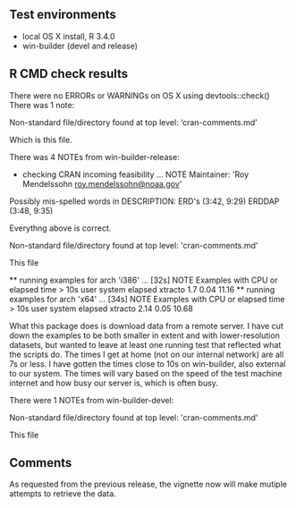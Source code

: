 ## Test environments
* local OS X install, R 3.4.0
* win-builder (devel and release)

## R CMD check results
There were no ERRORs or WARNINGs on OS X using devtools::check()
There was 1 note:

Non-standard file/directory found at top level:
  ‘cran-comments.md’

Which is this file. 


There was 4 NOTEs from win-builder-release:

* checking CRAN incoming feasibility ... NOTE
Maintainer: 'Roy Mendelssohn <roy.mendelssohn@noaa.gov>'


Possibly mis-spelled words in DESCRIPTION:
  ERD's (3:42, 9:29)
  ERDDAP (3:48, 9:35)

Everythng above is correct.

Non-standard file/directory found at top level:
  'cran-comments.md'

This file

** running examples for arch 'i386' ... [32s] NOTE
Examples with CPU or elapsed time > 10s
        user system elapsed
xtracto  1.7   0.04   11.16
** running examples for arch 'x64' ... [34s] NOTE
Examples with CPU or elapsed time > 10s
        user system elapsed
xtracto 2.14   0.05   10.68

What this package does is download data from a remote server.  I have cut down the examples to be both smaller in extent and with lower-resolution datasets, but wanted to leave at least one running test that reflected what the scripts do.  The times I get at home  (not on our internal network) are all 7s or less.  I have gotten the times close to 10s on win-builder, also external to our system.  The times will vary based on the speed of the test machine internet and how busy our server is, which is often busy.

There were 1 NOTEs from win-builder-devel:

Non-standard file/directory found at top level:
  'cran-comments.md'

This file
  

## Comments

As requested from the previous release,  the vignette now will make mutiple attempts to retrieve the data.
